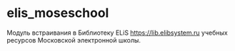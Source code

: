 # elis_moseschool
Модуль встраивания в Библиотеку ELiS https://lib.elibsystem.ru учебных ресурсов Московской электронной школы.
